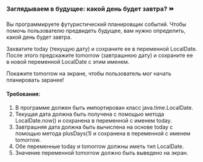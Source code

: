 
### Заглядываем в будущее: какой день будет завтра? ⏩

Вы программируете футуристический планировщик событий. Чтобы помочь пользователю предвидеть будущее, вам нужно определить, какой день будет завтра.

Захватите today (текущую дату) и сохраните ее в переменной LocalDate. После этого предскажите tomorrow (завтрашнюю дату) и сохраните ее в новой переменной LocalDate с этим именем.

Покажите tomorrow на экране, чтобы пользователь мог начать планировать заранее!

#### Требования:
1. В программе должен быть импортирован класс java.time.LocalDate.
2. Текущая дата должна быть получена с помощью метода LocalDate.now() и сохранена в переменной с именем today.
3. Завтрашняя дата должна быть вычислена на основе today с помощью метода plusDays(1) и сохранена в переменной с именем tomorrow.
4. Обе переменные today и tomorrow должны иметь тип LocalDate.
5. Значение переменной tomorrow должно быть выведено на экран.